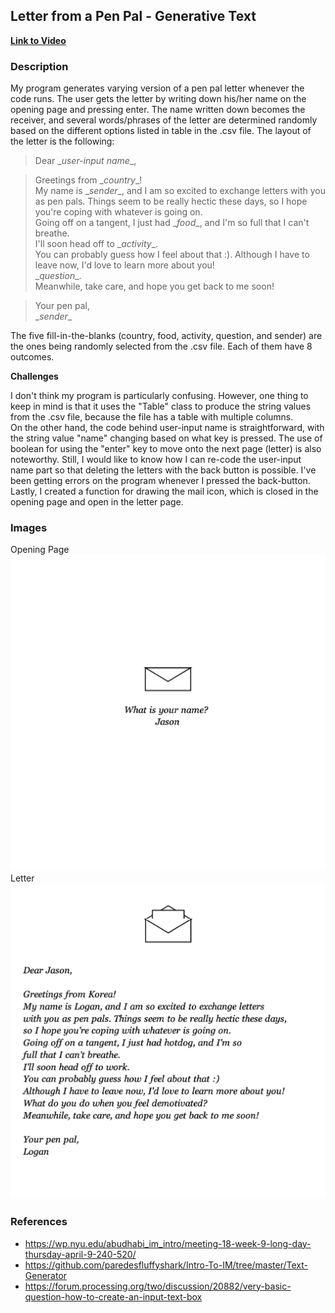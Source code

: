 ## Letter from a Pen Pal - Generative Text

**[Link to Video](https://youtu.be/nStybjdui4s)**

### Description
My program generates varying version of a pen pal letter whenever the code runs. 
The user gets the letter by writing down his/her name on the opening page and pressing enter. The name written down becomes the receiver, and several words/phrases of the letter are determined randomly based on the different options listed in table in the .csv file. 
The layout of the letter is the following:

> Dear \__user-input name__\,

> Greetings from \__country__\!  
My name is \__sender__\, and I am so excited to exchange letters with you as pen pals. Things seem to be really hectic these days, so I hope you're coping with whatever is going on.  
Going off on a tangent, I just had \__food__\, and I'm so full that I can't breathe.  
I'll soon head off to \__activity__\.  
You can probably guess how I feel about that :). 
Although I have to leave now, I'd love to learn more about you!  
\__question__\.  
Meanwhile, take care, and hope you get back to me soon!

> Your pen pal,  
\__sender__

The five fill-in-the-blanks (country, food, activity, question, and sender) are the ones being randomly selected from the .csv file. Each of them have 8 outcomes.

**Challenges**

I don't think my program is particularly confusing. However, one thing to keep in mind is that it uses the "Table" class to produce the string values from the .csv file, because the file has a table with multiple columns.  
On the other hand, the code behind user-input name is straightforward, with the string value "name" changing based on what key is pressed. The use of boolean for using the "enter" key to move onto the next page (letter) is also noteworthy. Still, I would like to know how I can re-code the user-input name part so that deleting the letters with the back button is possible. I've been getting errors on the program whenever I pressed the back-button.  
Lastly, I created a function for drawing the mail icon, which is closed in the opening page and open in the letter page.

### Images
Opening Page
![](image1.png)
Letter
![](image2.png)

### References
- https://wp.nyu.edu/abudhabi_im_intro/meeting-18-week-9-long-day-thursday-april-9-240-520/
- https://github.com/paredesfluffyshark/Intro-To-IM/tree/master/Text-Generator
- https://forum.processing.org/two/discussion/20882/very-basic-question-how-to-create-an-input-text-box
